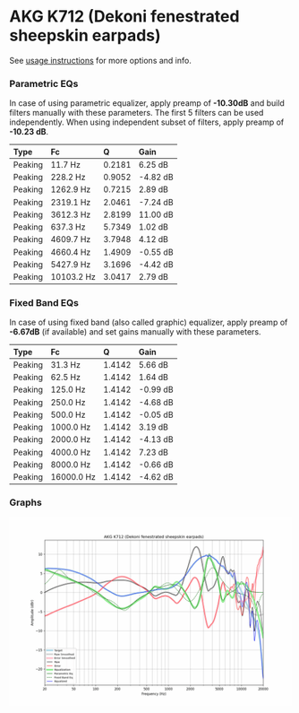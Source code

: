 # AKG K712 (Dekoni fenestrated sheepskin earpads)
See [usage instructions](https://github.com/jaakkopasanen/AutoEq#usage) for more options and info.

### Parametric EQs
In case of using parametric equalizer, apply preamp of **-10.30dB** and build filters manually
with these parameters. The first 5 filters can be used independently.
When using independent subset of filters, apply preamp of **-10.23 dB**.

| Type    | Fc         |      Q | Gain     |
|:--------|:-----------|:-------|:---------|
| Peaking | 11.7 Hz    | 0.2181 | 6.25 dB  |
| Peaking | 228.2 Hz   | 0.9052 | -4.82 dB |
| Peaking | 1262.9 Hz  | 0.7215 | 2.89 dB  |
| Peaking | 2319.1 Hz  | 2.0461 | -7.24 dB |
| Peaking | 3612.3 Hz  | 2.8199 | 11.00 dB |
| Peaking | 637.3 Hz   | 5.7349 | 1.02 dB  |
| Peaking | 4609.7 Hz  | 3.7948 | 4.12 dB  |
| Peaking | 4660.4 Hz  | 1.4909 | -0.55 dB |
| Peaking | 5427.9 Hz  | 3.1696 | -4.42 dB |
| Peaking | 10103.2 Hz | 3.0417 | 2.79 dB  |

### Fixed Band EQs
In case of using fixed band (also called graphic) equalizer, apply preamp of **-6.67dB**
(if available) and set gains manually with these parameters.

| Type    | Fc         |      Q | Gain     |
|:--------|:-----------|:-------|:---------|
| Peaking | 31.3 Hz    | 1.4142 | 5.66 dB  |
| Peaking | 62.5 Hz    | 1.4142 | 1.64 dB  |
| Peaking | 125.0 Hz   | 1.4142 | -0.99 dB |
| Peaking | 250.0 Hz   | 1.4142 | -4.68 dB |
| Peaking | 500.0 Hz   | 1.4142 | -0.05 dB |
| Peaking | 1000.0 Hz  | 1.4142 | 3.19 dB  |
| Peaking | 2000.0 Hz  | 1.4142 | -4.13 dB |
| Peaking | 4000.0 Hz  | 1.4142 | 7.23 dB  |
| Peaking | 8000.0 Hz  | 1.4142 | -0.66 dB |
| Peaking | 16000.0 Hz | 1.4142 | -4.62 dB |

### Graphs
![](./AKG%20K712%20(Dekoni%20fenestrated%20sheepskin%20earpads).png)